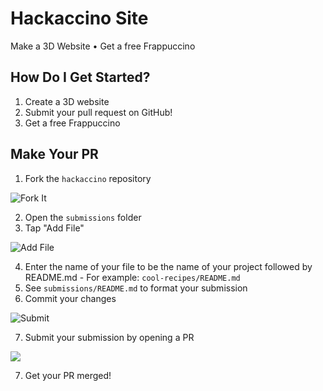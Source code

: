 # Hackaccino Site

Make a 3D Website • Get a free Frappuccino

## How Do I Get Started?

1. Create a 3D website
2. Submit your pull request on GitHub!
3. Get a free Frappuccino

## Make Your PR

1. Fork the `hackaccino` repository

![Fork It](https://cloud-iy2u34fid-hack-club-bot.vercel.app/1screenshot_2024-12-02_at_22.35.38.png)

2. Open the `submissions` folder
3. Tap "Add File"

![Add File](https://cloud-k94j30jjo-hack-club-bot.vercel.app/0screenshot_2024-12-02_at_22.47.36.png)

4. Enter the name of your file to be the name of your project followed by README.md - For example: `cool-recipes/README.md`
5. See `submissions/README.md` to format your submission
6. Commit your changes

![Submit](https://cloud-7tzb1fc08-hack-club-bot.vercel.app/2screenshot_2024-12-02_at_22.42.37.png)

7. Submit your submission by opening a PR

![](https://cloud-7tzb1fc08-hack-club-bot.vercel.app/1screenshot_2024-12-02_at_22.43.29.png)

7. Get your PR merged!

